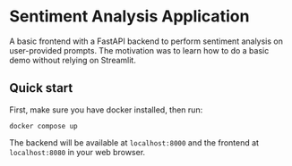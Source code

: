 # Sentiment Analysis Application

A basic frontend with a FastAPI backend to perform sentiment analysis on user-provided prompts. The motivation was to learn how to do a basic demo without relying on Streamlit.

## Quick start

First, make sure you have docker installed, then run:

```
docker compose up
```

The backend will be available at `localhost:8000` and the frontend at `localhost:8080` in your web browser.
